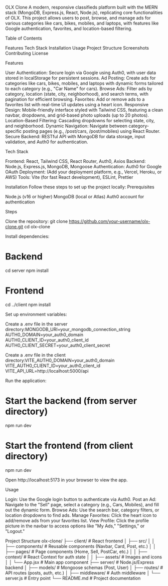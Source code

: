 OLX Clone
A modern, responsive classifieds platform built with the MERN stack (MongoDB, Express.js, React, Node.js), replicating core functionalities of OLX. This project allows users to post, browse, and manage ads for various categories like cars, bikes, mobiles, and laptops, with features like Google authentication, favorites, and location-based filtering.

Table of Contents

Features
Tech Stack
Installation
Usage
Project Structure
Screenshots
Contributing
License

Features

User Authentication: Secure login via Google using Auth0, with user data stored in localStorage for persistent sessions.
Ad Posting: Create ads for categories like cars, bikes, mobiles, and laptops with dynamic forms tailored to each category (e.g., "Car Name" for cars).
Browse Ads: Filter ads by category, location (state, city, neighborhood), and search terms, with pagination for efficient browsing.
Favorites: Add or remove ads to a favorites list with real-time UI updates using a heart icon.
Responsive Design: Mobile-friendly interface styled with Tailwind CSS, featuring a clean navbar, dropdowns, and grid-based photo uploads (up to 20 photos).
Location-Based Filtering: Cascading dropdowns for selecting state, city, and neighborhood.
Dynamic Navigation: Navigate between category-specific posting pages (e.g., /post/cars, /post/mobiles) using React Router.
Secure Backend: RESTful API with MongoDB for data storage, input validation, and Auth0 for authentication.

Tech Stack

Frontend: React, Tailwind CSS, React Router, Auth0, Axios
Backend: Node.js, Express.js, MongoDB, Mongoose
Authentication: Auth0 for Google OAuth
Deployment: (Add your deployment platform, e.g., Vercel, Heroku, or AWS)
Tools: Vite (for fast React development), ESLint, Prettier

Installation
Follow these steps to set up the project locally:
Prerequisites

Node.js (v16 or higher)
MongoDB (local or Atlas)
Auth0 account for authentication

Steps

Clone the repository:
git clone https://github.com/your-username/olx-clone.git
cd olx-clone


Install dependencies:
# Backend
cd server
npm install

# Frontend
cd ../client
npm install


Set up environment variables:

Create a .env file in the server directory:MONGODB_URI=your_mongodb_connection_string
AUTH0_DOMAIN=your_auth0_domain
AUTH0_CLIENT_ID=your_auth0_client_id
AUTH0_CLIENT_SECRET=your_auth0_client_secret


Create a .env file in the client directory:VITE_AUTH0_DOMAIN=your_auth0_domain
VITE_AUTH0_CLIENT_ID=your_auth0_client_id
VITE_API_URL=http://localhost:5000/api




Run the application:
# Start the backend (from server directory)
npm run dev

# Start the frontend (from client directory)
npm run dev


Open http://localhost:5173 in your browser to view the app.


Usage

Login: Use the Google login button to authenticate via Auth0.
Post an Ad: Navigate to the "Sell" page, select a category (e.g., Cars, Mobiles), and fill out the dynamic form.
Browse Ads: Use the search bar, category filters, or location dropdowns to find ads.
Manage Favorites: Click the heart icon to add/remove ads from your favorites list.
View Profile: Click the profile picture in the navbar to access options like "My Ads," "Settings," or "Logout."

Project Structure
olx-clone/
├── client/                 # React frontend
│   ├── src/
│   │   ├── components/     # Reusable components (Navbar, Card, Post, etc.)
│   │   ├── pages/          # Page components (Home, Sell, PostCar, etc.)
│   │   ├── context/        # React Context for auth state
│   │   ├── assets/         # Images and icons
│   │   └── App.jsx         # Main app component
├── server/                 # Node.js/Express backend
│   ├── models/             # Mongoose schemas (Post, User)
│   ├── routes/             # API routes (posts, auth, etc.)
│   ├── middleware/         # Auth middleware
│   └── server.js           # Entry point
└── README.md               # Project documentation







